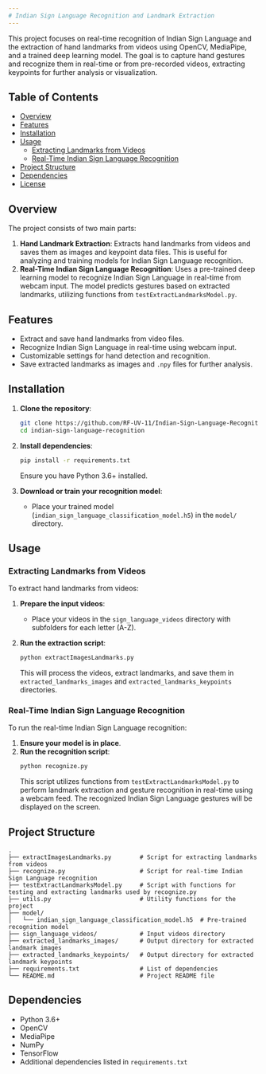 ```yaml
---
# Indian Sign Language Recognition and Landmark Extraction
---
```

This project focuses on real-time recognition of Indian Sign Language and the extraction of hand landmarks from videos using OpenCV, MediaPipe, and a trained deep learning model. The goal is to capture hand gestures and recognize them in real-time or from pre-recorded videos, extracting keypoints for further analysis or visualization.

## Table of Contents

- [Overview](#overview)
- [Features](#features)
- [Installation](#installation)
- [Usage](#usage)
  - [Extracting Landmarks from Videos](#extracting-landmarks-from-videos)
  - [Real-Time Indian Sign Language Recognition](#real-time-indian-sign-language-recognition)
- [Project Structure](#project-structure)
- [Dependencies](#dependencies)
- [License](#license)

## Overview

The project consists of two main parts:
1. **Hand Landmark Extraction**: Extracts hand landmarks from videos and saves them as images and keypoint data files. This is useful for analyzing and training models for Indian Sign Language recognition.
2. **Real-Time Indian Sign Language Recognition**: Uses a pre-trained deep learning model to recognize Indian Sign Language in real-time from webcam input. The model predicts gestures based on extracted landmarks, utilizing functions from `testExtractLandmarksModel.py`.

## Features

- Extract and save hand landmarks from video files.
- Recognize Indian Sign Language in real-time using webcam input.
- Customizable settings for hand detection and recognition.
- Save extracted landmarks as images and `.npy` files for further analysis.

## Installation

1. **Clone the repository**:
   ```bash
   git clone https://github.com/RF-UV-11/Indian-Sign-Language-Recognition-MediaPipe.git
   cd indian-sign-language-recognition
   ```

2. **Install dependencies**:
   ```bash
   pip install -r requirements.txt
   ```
   Ensure you have Python 3.6+ installed.

3. **Download or train your recognition model**:
   - Place your trained model (`indian_sign_language_classification_model.h5`) in the `model/` directory.

## Usage

### Extracting Landmarks from Videos

To extract hand landmarks from videos:

1. **Prepare the input videos**:
   - Place your videos in the `sign_language_videos` directory with subfolders for each letter (A-Z).

2. **Run the extraction script**:
   ```bash
   python extractImagesLandmarks.py
   ```
   This will process the videos, extract landmarks, and save them in `extracted_landmarks_images` and `extracted_landmarks_keypoints` directories.

### Real-Time Indian Sign Language Recognition

To run the real-time Indian Sign Language recognition:

1. **Ensure your model is in place**.
2. **Run the recognition script**:
   ```bash
   python recognize.py
   ```
   This script utilizes functions from `testExtractLandmarksModel.py` to perform landmark extraction and gesture recognition in real-time using a webcam feed. The recognized Indian Sign Language gestures will be displayed on the screen.

## Project Structure

```plaintext
.
├── extractImagesLandmarks.py        # Script for extracting landmarks from videos
├── recognize.py                     # Script for real-time Indian Sign Language recognition
├── testExtractLandmarksModel.py     # Script with functions for testing and extracting landmarks used by recognize.py
├── utils.py                         # Utility functions for the project
├── model/
│   └── indian_sign_language_classification_model.h5  # Pre-trained recognition model
├── sign_language_videos/            # Input videos directory
├── extracted_landmarks_images/      # Output directory for extracted landmark images
├── extracted_landmarks_keypoints/   # Output directory for extracted landmark keypoints
├── requirements.txt                 # List of dependencies
└── README.md                        # Project README file
```

## Dependencies

- Python 3.6+
- OpenCV
- MediaPipe
- NumPy
- TensorFlow
- Additional dependencies listed in `requirements.txt`
